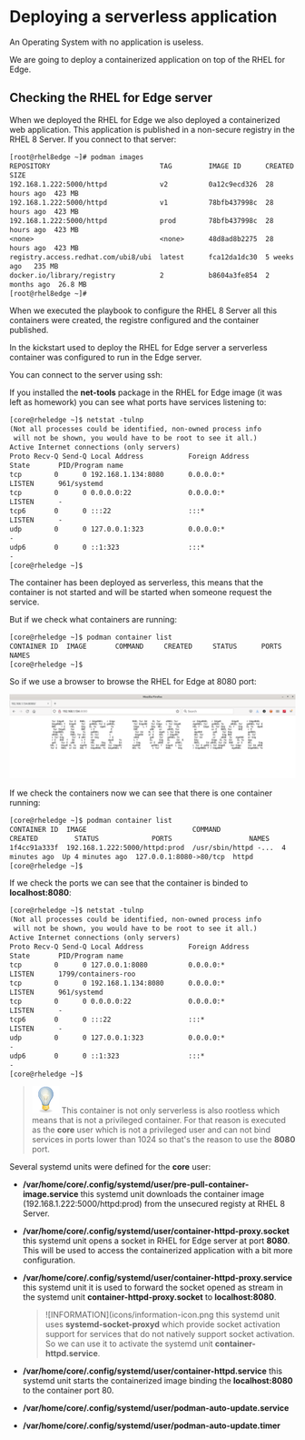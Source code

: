 # Deploying a serverless application

An Operating System with no application is useless.

We are going to deploy a containerized application on top of the RHEL for Edge.

## Checking the RHEL for Edge server

When we deployed the RHEL for Edge we also deployed a containerized web application. This application is published in a non-secure registry in the RHEL 8 Server. If you connect to that server:

```console
[root@rhel8edge ~]# podman images
REPOSITORY                           TAG         IMAGE ID      CREATED       SIZE
192.168.1.222:5000/httpd             v2          0a12c9ecd326  28 hours ago  423 MB
192.168.1.222:5000/httpd             v1          78bfb437998c  28 hours ago  423 MB
192.168.1.222:5000/httpd             prod        78bfb437998c  28 hours ago  423 MB
<none>                               <none>      48d8ad8b2275  28 hours ago  423 MB
registry.access.redhat.com/ubi8/ubi  latest      fca12da1dc30  5 weeks ago   235 MB
docker.io/library/registry           2           b8604a3fe854  2 months ago  26.8 MB
[root@rhel8edge ~]#
```

When we executed the playbook to configure the RHEL 8 Server all this containers were created, the registre configured and the container published.

In the kickstart used to deploy the RHEL for Edge server a serverless container was configured to run in the Edge server.

You can connect to the server using ssh:

If you installed the **net-tools** package in the RHEL for Edge image (it was left as homework) you can see what ports have services listening to:

```console
[core@rheledge ~]$ netstat -tulnp
(Not all processes could be identified, non-owned process info
 will not be shown, you would have to be root to see it all.)
Active Internet connections (only servers)
Proto Recv-Q Send-Q Local Address           Foreign Address         State       PID/Program name    
tcp        0      0 192.168.1.134:8080      0.0.0.0:*               LISTEN      961/systemd         
tcp        0      0 0.0.0.0:22              0.0.0.0:*               LISTEN      -                   
tcp6       0      0 :::22                   :::*                    LISTEN      -                   
udp        0      0 127.0.0.1:323           0.0.0.0:*                           -                   
udp6       0      0 ::1:323                 :::*                                -     
[core@rheledge ~]$
```

The container has been deployed as serverless, this means that the container is not started and will be started when someone request the service.

But if we check what containers are running:

 ```console
[core@rheledge ~]$ podman container list
CONTAINER ID  IMAGE       COMMAND     CREATED     STATUS      PORTS       NAMES
[core@rheledge ~]$ 
```

So if we use a browser to browse the RHEL for Edge at 8080 port:

![APPv1](imgs/appv1.png)

If we check the containers now we can see that there is one container running:

```console
[core@rheledge ~]$ podman container list
CONTAINER ID  IMAGE                          COMMAND               CREATED         STATUS             PORTS                   NAMES
1f4cc91a333f  192.168.1.222:5000/httpd:prod  /usr/sbin/httpd -...  4 minutes ago  Up 4 minutes ago  127.0.0.1:8080->80/tcp  httpd       
[core@rheledge ~]$ 
```

If we check the ports we can see that the container is binded to **localhost:8080**:

```console
[core@rheledge ~]$ netstat -tulnp
(Not all processes could be identified, non-owned process info
 will not be shown, you would have to be root to see it all.)
Active Internet connections (only servers)
Proto Recv-Q Send-Q Local Address           Foreign Address         State       PID/Program name    
tcp        0      0 127.0.0.1:8080          0.0.0.0:*               LISTEN      1799/containers-roo 
tcp        0      0 192.168.1.134:8080      0.0.0.0:*               LISTEN      961/systemd         
tcp        0      0 0.0.0.0:22              0.0.0.0:*               LISTEN      -                   
tcp6       0      0 :::22                   :::*                    LISTEN      -                   
udp        0      0 127.0.0.1:323           0.0.0.0:*                           -                   
udp6       0      0 ::1:323                 :::*                                -                   
[core@rheledge ~]$ 
```

> ![TIP](icons/tip-icon.png) This container is not only serverless is also rootless which means that is not a privileged container. For that reason is executed as the **core** user which is not a privileged user and can not bind services in ports lower than 1024 so that's the reason to use the **8080** port.

Several systemd units were defined for the **core** user:

* **/var/home/core/.config/systemd/user/pre-pull-container-image.service** this systemd unit downloads the container image (192.168.1.222:5000/httpd:prod) from the unsecured registy at RHEL 8 Server.
* **/var/home/core/.config/systemd/user/container-httpd-proxy.socket** this systemd unit opens a socket in RHEL for Edge server at port **8080**. This will be used to access the containerized application with a bit more configuration.
* **/var/home/core/.config/systemd/user/container-httpd-proxy.service** this systemd unit it is used to forward the socket opened as stream in the systemd unit **container-httpd-proxy.socket** to **localhost:8080**.
  > ![INFORMATION](icons/information-icon.png this systemd unit uses **systemd-socket-proxyd** which provide socket activation support for services that do not natively support socket activation. So we can use it to activate the systemd unit **container-httpd.service**.
* **/var/home/core/.config/systemd/user/container-httpd.service** this systemd unit starts the containerized image binding the **localhost:8080** to the container port 80.




* **/var/home/core/.config/systemd/user/podman-auto-update.service**
* **/var/home/core/.config/systemd/user/podman-auto-update.timer**